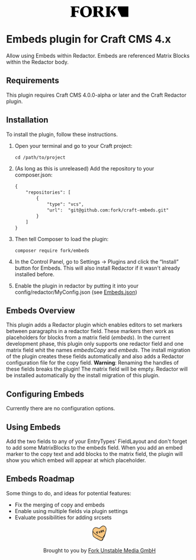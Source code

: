 <div align="center">
  <a href="https://www.fork.de">
    <img src="./assets/fork-logo.png" width="156" height="30" alt="Fork Logo" />
  </a>
</div>

# Embeds plugin for Craft CMS 4.x

Allow using Embeds within Redactor. Embeds are referenced Matrix Blocks within the Redactor body.

## Requirements

This plugin requires Craft CMS 4.0.0-alpha or later and the Craft Redactor plugin.

## Installation

To install the plugin, follow these instructions.

1. Open your terminal and go to your Craft project:
   ```
   cd /path/to/project
   ```
2. (As long as this is unreleased) Add the repository to your composer.json:
   ```
   {
       "repositories": [
           {
               "type": "vcs",
               "url":  "git@github.com:fork/craft-embeds.git"
           }
       ]
   }
   ```
3. Then tell Composer to load the plugin:
   ```
   composer require fork/embeds
   ```
4. In the Control Panel, go to Settings → Plugins and click the “Install” button for Embeds. This will also install
   Redactor if it wasn't already installed before.

5. Enable the plugin in redactor by putting it into your config/redactor/MyConfig.json (see [Embeds.json](src/config/redactor/Embeds.json))

## Embeds Overview

This plugin adds a Redactor plugin which enables editors to set markers between paragraphs in a redactor field. These
markers then work as placeholders for blocks from a matrix field (_embeds_). In the current development phase, this
plugin only supports one redactor field and one matrix field whit the names _embedsCopy_ and _embeds_. The install
migration of the plugin creates these fields automatically and also adds a Redactor configuration file for the copy
field. **Warning**: Renaming the handles of these fields breaks the plugin! The matrix field will be empty. Redactor
will be installed automatically by the install migration of this plugin.

## Configuring Embeds

Currently there are no configuration options.

## Using Embeds

Add the two fields to any of your EntryTypes' FieldLayout and don't forget to add some MatrixBlocks to the embeds field.
When you add an embed marker to the copy text and add blocks to the matrix field, the plugin will show you which embed
will appear at which placeholder.

## Embeds Roadmap

Some things to do, and ideas for potential features:

- Fix the merging of copy and embeds
- Enable using multiple fields via plugin settings
- Evaluate possibilities for adding srcsets

<div align="center">
  <img src="./assets/heart.png" width="38" height="41" alt="Fork Logo" />

  <p>Brought to you by <a href="https://www.fork.de">Fork Unstable Media GmbH</a></p>
</div>
